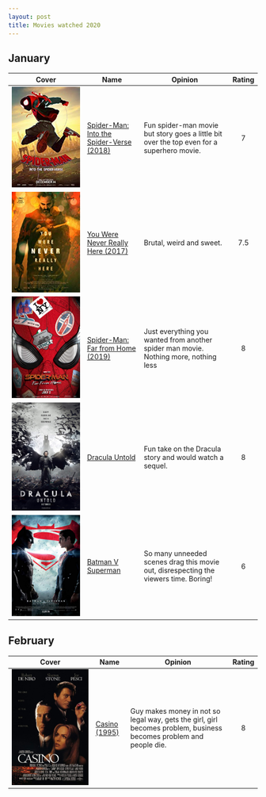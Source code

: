```yaml
---
layout: post
title: Movies watched 2020
---
```


## January

| Cover                                                           | Name                                                                                                | Opinion                                                                                   | Rating |
| --                                                              | --                                                                                                  | -------                                                                                   | :--:   |
| ![](/assets/images/movies/spider-man-into-the-spider-verse.jpg) | [Spider-Man: Into the Spider-Verse (2018)](https://www.imdb.com/title/tt4633694/?ref_=nv_sr_srsg_0) | Fun spider-man movie but story goes a little bit over the top even for a superhero movie. | 7      |
| ![](/assets/images/movies/you-where-never-really-here.jpg)      | [You Were Never Really Here (2017)](https://www.imdb.com/title/tt5742374/?ref_=nv_sr_srsg_0)        | Brutal, weird and sweet.                                                                  | 7.5    |
| ![](/assets/images/movies/spider-man-far-from-home.jpg)         | [Spider-Man: Far from Home (2019)](https://www.imdb.com/title/tt6320628/?ref_=nv_sr_srsg_0)         | Just everything you wanted from another spider man movie. Nothing more, nothing less      | 8      |
| ![](/assets/images/movies/dracula-untold.jpg)                   | [Dracula Untold](https://www.imdb.com/title/tt0829150/?ref_=nv_sr_srsg_0)                           | Fun take on the Dracula story and would watch a sequel.                                   | 8      |
| ![](/assets/images/movies/batman-v-superman.jpg)                | [Batman V Superman](https://www.imdb.com/title/tt2975590/?ref_=nv_sr_srsg_0)                        | So many unneeded scenes drag this movie out, disrespecting the viewers time. Boring!      | 6      |

## February

| Cover                                 | Name                                                   | Opinion                                                                                                            | Rating |
| --                                    | --                                                     | -------                                                                                                            | :--:   |
| ![](/assets/images/movies/casino.jpg) | [Casino (1995)](https://www.imdb.com/title/tt0112641/) | Guy makes money in not so legal way, gets the girl, girl becomes problem, business becomes problem and people die. | 8      |








